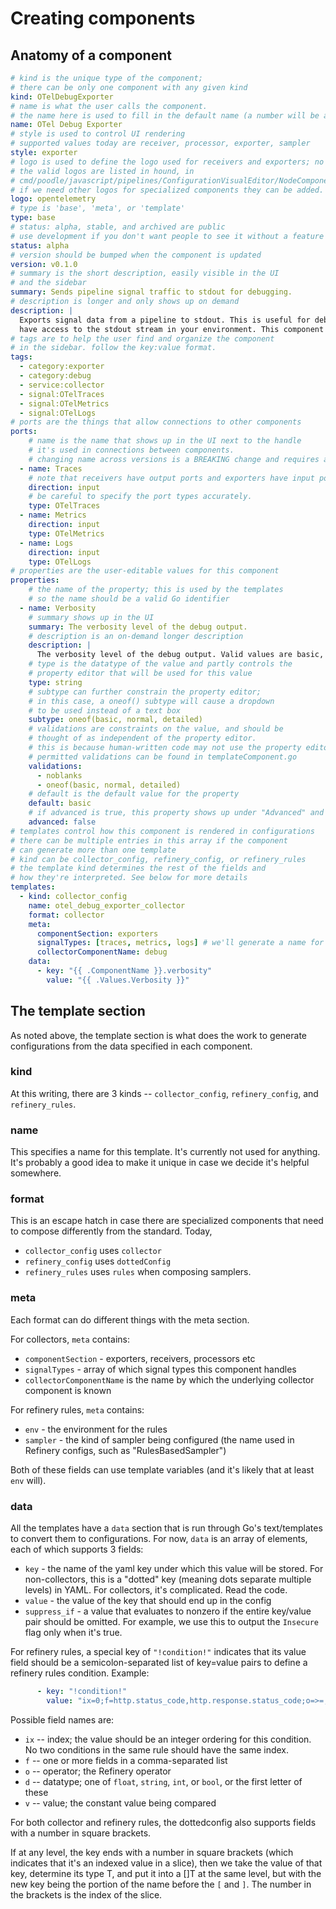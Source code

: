 # Creating components

## Anatomy of a component

```yaml
# kind is the unique type of the component;
# there can be only one component with any given kind
kind: OTelDebugExporter
# name is what the user calls the component.
# the name here is used to fill in the default name (a number will be appended)
name: OTel Debug Exporter
# style is used to control UI rendering
# supported values today are receiver, processor, exporter, sampler
style: exporter
# logo is used to define the logo used for receivers and exporters; no need to specify if not needed.
# the valid logos are listed in hound, in
# cmd/poodle/javascript/pipelines/ConfigurationVisualEditor/NodeComponentLogo.tsx
# if we need other logos for specialized components they can be added.
logo: opentelemetry
# type is 'base', 'meta', or 'template'
type: base
# status: alpha, stable, and archived are public
# use development if you don't want people to see it without a feature flag
status: alpha
# version should be bumped when the component is updated
version: v0.1.0
# summary is the short description, easily visible in the UI
# and the sidebar
summary: Sends pipeline signal traffic to stdout for debugging.
# description is longer and only shows up on demand
description: |
  Exports signal data from a pipeline to stdout. This is useful for debugging, but only if you
  have access to the stdout stream in your environment. This component is not intended for production use.
# tags are to help the user find and organize the component
# in the sidebar. follow the key:value format.
tags:
  - category:exporter
  - category:debug
  - service:collector
  - signal:OTelTraces
  - signal:OTelMetrics
  - signal:OTelLogs
# ports are the things that allow connections to other components
ports:
    # name is the name that shows up in the UI next to the handle
    # it's used in connections between components.
    # changing name across versions is a BREAKING change and requires a major version bump.
  - name: Traces
    # note that receivers have output ports and exporters have input ports.
    direction: input
    # be careful to specify the port types accurately.
    type: OTelTraces
  - name: Metrics
    direction: input
    type: OTelMetrics
  - name: Logs
    direction: input
    type: OTelLogs
# properties are the user-editable values for this component
properties:
    # the name of the property; this is used by the templates
    # so the name should be a valid Go identifier
  - name: Verbosity
    # summary shows up in the UI
    summary: The verbosity level of the debug output.
    # description is an on-demand longer description
    description: |
      The verbosity level of the debug output. Valid values are basic, normal, or detailed. The default is "basic".
    # type is the datatype of the value and partly controls the
    # property editor that will be used for this value
    type: string
    # subtype can further constrain the property editor;
    # in this case, a oneof() subtype will cause a dropdown
    # to be used instead of a text box
    subtype: oneof(basic, normal, detailed)
    # validations are constraints on the value, and should be
    # thought of as independent of the property editor.
    # this is because human-written code may not use the property editor.
    # permitted validations can be found in templateComponent.go
    validations:
      - noblanks
      - oneof(basic, normal, detailed)
    # default is the default value for the property
    default: basic
    # if advanced is true, this property shows up under "Advanced" and is hidden by default
    advanced: false
# templates control how this component is rendered in configurations
# there can be multiple entries in this array if the component
# can generate more than one template
# kind can be collector_config, refinery_config, or refinery_rules
# the template kind determines the rest of the fields and
# how they're interpreted. See below for more details
templates:
  - kind: collector_config
    name: otel_debug_exporter_collector
    format: collector
    meta:
      componentSection: exporters
      signalTypes: [traces, metrics, logs] # we'll generate a name for each pipeline if there's more than 1
      collectorComponentName: debug
    data:
      - key: "{{ .ComponentName }}.verbosity"
        value: "{{ .Values.Verbosity }}"
```

## The template section

As noted above, the template section is what does the work to generate
configurations from the data specified in each component.

### kind

At this writing, there are 3 kinds -- `collector_config`, `refinery_config`, and `refinery_rules`.

### name

This specifies a name for this template. It's currently not used for anything.
It's probably a good idea to make it unique in case we decide it's helpful somewhere.

### format

This is an escape hatch in case there are specialized components that need to
compose differently from the standard. Today,
* `collector_config` uses `collector`
* `refinery_config` uses `dottedConfig`
* `refinery_rules` uses `rules`
when composing samplers.

### meta

Each format can do different things with the meta section.

For collectors, `meta` contains:

- `componentSection` - exporters, receivers, processors etc
- `signalTypes` - array of which signal types this component handles
- `collectorComponentName` is the name by which the underlying collector component is known

For refinery rules, `meta` contains:

- `env` - the environment for the rules
- `sampler` - the kind of sampler being configured (the name used in Refinery configs, such as "RulesBasedSampler")

Both of these fields can use template variables (and it's likely that at least `env` will).

### data

All the templates have a `data` section that is run through Go's text/templates
to convert them to configurations. For now, `data` is an array of elements, each of which supports 3 fields:

- `key` - the name of the yaml key under which this value will be stored. For non-collectors, this is a "dotted" key (meaning dots separate multiple levels) in YAML. For collectors, it's complicated. Read the code.
- `value` - the value of the key that should end up in the config
- `suppress_if` - a value that evaluates to nonzero if the entire key/value pair should be omitted. For example, we use this to output the `Insecure` flag only when it's true.

For refinery rules, a special key of `"!condition!"` indicates that its value field should be a semicolon-separated list of key=value pairs to define a refinery rules condition. Example:

```yaml
      - key: "!condition!"
        value: "ix=0;f=http.status_code,http.response.status_code;o=>=;d=i;v=500"
```

Possible field names are:
* `ix` -- index; the value should be an integer ordering for this condition. No two conditions in the same rule should have the same index.
* `f` -- one or more fields in a comma-separated list
* `o` -- operator; the Refinery operator
* `d` -- datatype; one of `float`, `string`, `int`, or `bool`, or the first letter of these
* `v` -- value; the constant value being compared

For both collector and refinery rules, the dottedconfig also supports fields
with a number in square brackets.

If at any level, the key ends with a number in square brackets (which indicates
that it's an indexed value in a slice), then we take the value of that key,
determine its type T, and put it into a []T at the same level, but with the new
key being the portion of the name before the `[` and `]`. The number in the
brackets is the index of the slice.